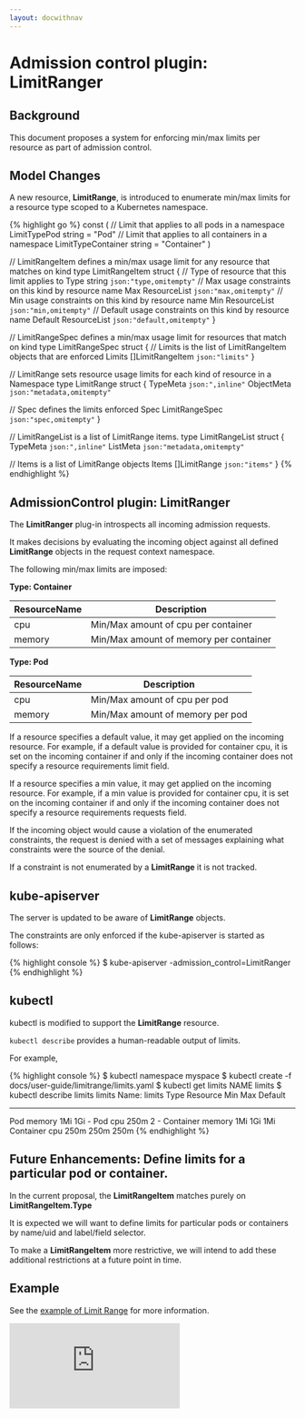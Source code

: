 ```yaml
---
layout: docwithnav
---
```

<!-- BEGIN MUNGE: UNVERSIONED_WARNING -->


<!-- END MUNGE: UNVERSIONED_WARNING -->

# Admission control plugin: LimitRanger

## Background

This document proposes a system for enforcing min/max limits per resource as part of admission control.

## Model Changes

A new resource, **LimitRange**, is introduced to enumerate min/max limits for a resource type scoped to a
Kubernetes namespace.

{% highlight go %}
const (
  // Limit that applies to all pods in a namespace
  LimitTypePod string = "Pod"
  // Limit that applies to all containers in a namespace
  LimitTypeContainer string = "Container"
)

// LimitRangeItem defines a min/max usage limit for any resource that matches on kind
type LimitRangeItem struct {
  // Type of resource that this limit applies to
  Type string `json:"type,omitempty"`
  // Max usage constraints on this kind by resource name
  Max ResourceList `json:"max,omitempty"`
  // Min usage constraints on this kind by resource name
  Min ResourceList `json:"min,omitempty"`
  // Default usage constraints on this kind by resource name
  Default ResourceList `json:"default,omitempty"`
}

// LimitRangeSpec defines a min/max usage limit for resources that match on kind
type LimitRangeSpec struct {
  // Limits is the list of LimitRangeItem objects that are enforced
  Limits []LimitRangeItem `json:"limits"`
}

// LimitRange sets resource usage limits for each kind of resource in a Namespace
type LimitRange struct {
  TypeMeta   `json:",inline"`
  ObjectMeta `json:"metadata,omitempty"`

  // Spec defines the limits enforced
  Spec LimitRangeSpec `json:"spec,omitempty"`
}

// LimitRangeList is a list of LimitRange items.
type LimitRangeList struct {
  TypeMeta `json:",inline"`
  ListMeta `json:"metadata,omitempty"`

  // Items is a list of LimitRange objects
  Items []LimitRange `json:"items"`
}
{% endhighlight %}

## AdmissionControl plugin: LimitRanger

The **LimitRanger** plug-in introspects all incoming admission requests.

It makes decisions by evaluating the incoming object against all defined **LimitRange** objects in the request context namespace.

The following min/max limits are imposed:

**Type: Container**

| ResourceName | Description |
| ------------ | ----------- |
| cpu | Min/Max amount of cpu per container |
| memory | Min/Max amount of memory per container |

**Type: Pod**

| ResourceName | Description |
| ------------ | ----------- |
| cpu | Min/Max amount of cpu per pod |
| memory | Min/Max amount of memory per pod |

If a resource specifies a default value, it may get applied on the incoming resource.  For example, if a default
value is provided for container cpu, it is set on the incoming container if and only if the incoming container
does not specify a resource requirements limit field.

If a resource specifies a min value, it may get applied on the incoming resource.  For example, if a min
value is provided for container cpu, it is set on the incoming container if and only if the incoming container does
not specify a resource requirements requests field.

If the incoming object would cause a violation of the enumerated constraints, the request is denied with a set of
messages explaining what constraints were the source of the denial.

If a constraint is not enumerated by a **LimitRange** it is not tracked.

## kube-apiserver

The server is updated to be aware of **LimitRange** objects.

The constraints are only enforced if the kube-apiserver is started as follows:

{% highlight console %}
$ kube-apiserver -admission_control=LimitRanger
{% endhighlight %}

## kubectl

kubectl is modified to support the **LimitRange** resource.

`kubectl describe` provides a human-readable output of limits.

For example,

{% highlight console %}
$ kubectl namespace myspace
$ kubectl create -f docs/user-guide/limitrange/limits.yaml
$ kubectl get limits
NAME
limits
$ kubectl describe limits limits
Name:           limits
Type            Resource        Min     Max     Default
----            --------        ---     ---     ---
Pod             memory          1Mi     1Gi     -
Pod             cpu             250m    2       -
Container       memory          1Mi     1Gi     1Mi
Container       cpu             250m    250m    250m
{% endhighlight %}

## Future Enhancements: Define limits for a particular pod or container.

In the current proposal, the **LimitRangeItem** matches purely on **LimitRangeItem.Type**

It is expected we will want to define limits for particular pods or containers by name/uid and label/field selector.

To make a **LimitRangeItem** more restrictive, we will intend to add these additional restrictions at a future point in time.

## Example

See the [example of Limit Range](../user-guide/limitrange/) for more information.


<!-- BEGIN MUNGE: GENERATED_ANALYTICS -->
[![Analytics](https://kubernetes-site.appspot.com/UA-36037335-10/GitHub/docs/design/admission_control_limit_range.md?pixel)]()
<!-- END MUNGE: GENERATED_ANALYTICS -->

